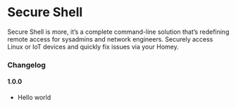# Secure Shell

Secure Shell is more, it’s a complete command-line solution that’s redefining remote access for sysadmins and network engineers. Securely access Linux or IoT devices and quickly fix issues via your Homey.

### Changelog

#### 1.0.0

- Hello world
